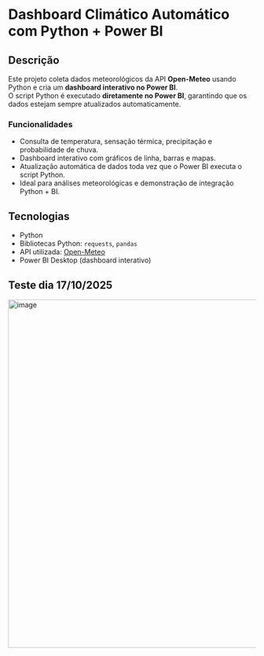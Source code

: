 # Dashboard Climático Automático com Python + Power BI

## Descrição
Este projeto coleta dados meteorológicos da API **Open-Meteo** usando Python e cria um **dashboard interativo no Power BI**.  
O script Python é executado **diretamente no Power BI**, garantindo que os dados estejam sempre atualizados automaticamente.

### Funcionalidades
- Consulta de temperatura, sensação térmica, precipitação e probabilidade de chuva.
- Dashboard interativo com gráficos de linha, barras e mapas.
- Atualização automática de dados toda vez que o Power BI executa o script Python.
- Ideal para análises meteorológicas e demonstração de integração Python + BI.

## Tecnologias
- Python
- Bibliotecas Python: `requests`, `pandas`
- API utilizada: [Open-Meteo](https://open-meteo.com/)
- Power BI Desktop (dashboard interativo)

## Teste dia 17/10/2025

<img width="1273" height="709" alt="image" src="https://github.com/user-attachments/assets/ebd40d13-849f-433f-a2df-6f0cdd16208d" />

